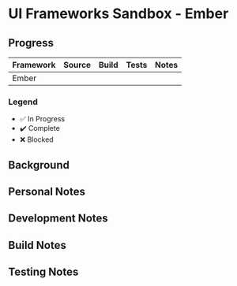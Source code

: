 # UI Frameworks Sandbox - Ember

## Progress

| Framework |      Source        |       Build        | Tests |        Notes       |
|-----------|:------------------:|:------------------:|:-----:|:------------------:|
| Ember     |                    |                    |       |                    |

### Legend

* :white_check_mark: In Progress
* :heavy_check_mark: Complete
* :x: Blocked

## Background

## Personal Notes

## Development Notes

## Build Notes

## Testing Notes